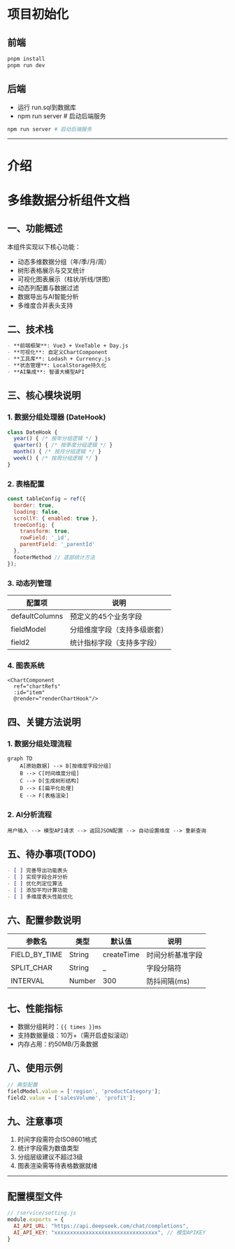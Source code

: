 # 项目初始化
## 前端
```bash
pnpm install
pnpm run dev
```
## 后端
- 运行 run.sql到数据库
- npm run server # 启动后端服务
```bash
npm run server # 启动后端服务
```


---

# 介绍
# 多维数据分析组件文档

## 一、功能概述
本组件实现以下核心功能：
- 动态多维数据分组（年/季/月/周）
- 树形表格展示与交叉统计
- 可视化图表展示（柱状/折线/饼图）
- 动态列配置与数据过滤
- 数据导出与AI智能分析
- 多维度合并表头支持

## 二、技术栈
```markdown
- **前端框架**: Vue3 + VxeTable + Day.js
- **可视化**: 自定义ChartComponent
- **工具库**: Lodash + Currency.js
- **状态管理**: LocalStorage持久化
- **AI集成**: 智谱大模型API
```

## 三、核心模块说明

### 1. 数据分组处理器 (DateHook)
```javascript
class DateHook {
  year() { /* 按年分组逻辑 */ }
  quarter() { /* 按季度分组逻辑 */ }
  month() { /* 按月分组逻辑 */ }
  week() { /* 按周分组逻辑 */ }
}
```

### 2. 表格配置
```javascript
const tableConfig = ref({
  border: true,
  loading: false,
  scrollY: { enabled: true },
  treeConfig: {
    transform: true,
    rowField: '_id',
    parentField: '_parentId'
  },
  footerMethod // 底部统计方法
});
```

### 3. 动态列管理
| 配置项        | 说明                          |
|---------------|-----------------------------|
| defaultColumns | 预定义的45个业务字段            |
| fieldModel    | 分组维度字段（支持多级嵌套）      |
| field2        | 统计指标字段（支持多字段）        |

### 4. 图表系统
```vue
<ChartComponent 
  ref="chartRefs" 
  :id="item" 
  @render="renderChartHook"/>
```

## 四、关键方法说明

### 1. 数据分组处理流程
```mermaid
graph TD
    A[原始数据] --> B[按维度字段分组]
    B --> C[时间维度分组]
    C --> D[生成树形结构]
    D --> E[扁平化处理]
    E --> F[表格渲染]
```

### 2. AI分析流程
```
用户输入 --> 模型API请求 --> 返回JSON配置 --> 自动设置维度 --> 重新查询
```

## 五、待办事项(TODO)
```markdown
- [ ] 完善导出功能表头
- [ ] 实现字段合并分析
- [ ] 优化列定位算法
- [ ] 添加平均计算功能
- [ ] 多维度表头性能优化
```

## 六、配置参数说明
| 参数名          | 类型     | 默认值   | 说明                     |
|-----------------|----------|---------|--------------------------|
| FIELD_BY_TIME   | String   | createTime | 时间分析基准字段         |
| SPLIT_CHAR      | String   | _        | 字段分隔符               |
| INTERVAL        | Number   | 300      | 防抖间隔(ms)            |

## 七、性能指标
- 数据分组耗时：`{{ times }}ms`
- 支持数据量级：10万+（需开启虚拟滚动）
- 内存占用：约50MB/万条数据

## 八、使用示例
```javascript
// 典型配置
fieldModel.value = ['region', 'productCategory'];
field2.value = ['salesVolume', 'profit'];
```

## 九、注意事项
1. 时间字段需符合ISO8601格式
2. 统计字段需为数值类型
3. 分组层级建议不超过3级
4. 图表渲染需等待表格数据就绪

---
## 配置模型文件
```javascript /service/setting.js
// /service/setting.js
module.exports = {
  AI_API_URL: "https://api.deepseek.com/chat/completions",
  AI_API_KEY: "xxxxxxxxxxxxxxxxxxxxxxxxxxxxxxxxx", // 模型APIKEY
}
```
